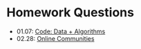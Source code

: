 # Homework Questions

* 01.07: [Code: Data + Algorithms](01.07.md)
* 02.28: [Online Communities](02.28.md)
